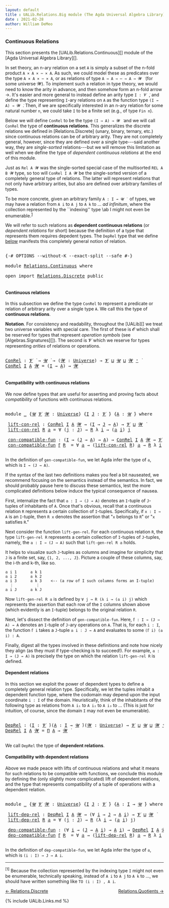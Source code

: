 ```yaml
---
layout: default
title : UALib.Relations.Big module (The Agda Universal Algebra Library)
date : 2021-02-28
author: William DeMeo
---
```


### <a id="big-relations">Continuous Relations</a>

This section presents the [UALib.Relations.Continuous][] module of the [Agda Universal Algebra Library][].

In set theory, an n-ary relation on a set `A` is simply a subset of the n-fold product `A × A × ⋯ × A`.  As such, we could model these as predicates over the type `A × A × ⋯ × A`, or as relations of type `A → A → ⋯ → A → 𝓦 ̇` (for some universe 𝓦).  To implement such a relation in type theory, we would need to know the arity in advance, and then somehow form an n-fold arrow →.  It's easier and more general to instead define an arity type `I : 𝓥 ̇`, and define the type representing `I`-ary relations on `A` as the function type `(I → A) → 𝓦 ̇`.  Then, if we are specifically interested in an n-ary relation for some natural number `n`, we could take `I` to be a finite set (e.g., of type `Fin n`).

Below we will define `ConRel` to be the type `(I → A) → 𝓦 ̇` and we will call `ConRel` the type of **continuous relations**.  This generalizes the discrete relations we defined in [Relations.Discrete] (unary, binary, ternary, etc.) since continuous relations can be of arbitrary arity.  They are not completely general, however, since they are defined over a single type---said another way, they are *single-sorted* relations---but we will remove this limitation as well when we define the type of *dependent continuous relations* at the end of this module.

Just as `Rel A 𝓦` was the single-sorted special case of the multisorted `REL A B 𝓦` type, so too will `ConRel I A 𝓦` be the single-sorted version of a completely general type of relations. The latter will represent relations that not only have arbitrary arities, but also are defined over arbitrary families of types.

To be more concrete, given an arbitrary family `A : I → 𝓤 ̇ ` of types, we may have a relation from `A i` to `A j` to `A k` to … *ad infinitum*, where the collection represented by the ``indexing'' type \ab I might not even be enumerable.<sup>[1](Relations.Continuous.html#fn1)</sup>

We will refer to such relations as **dependent continuous relations** (or *dependent relations* for short) because the definition of a type that represents them requires depedent types.  The `DepRel` type that we define [below](Relations.Continuous.html#dependent-relations) manifests this completely general notion of relation.

<pre class="Agda">

<a id="2508" class="Symbol">{-#</a> <a id="2512" class="Keyword">OPTIONS</a> <a id="2520" class="Pragma">--without-K</a> <a id="2532" class="Pragma">--exact-split</a> <a id="2546" class="Pragma">--safe</a> <a id="2553" class="Symbol">#-}</a>

<a id="2558" class="Keyword">module</a> <a id="2565" href="Relations.Continuous.html" class="Module">Relations.Continuous</a> <a id="2586" class="Keyword">where</a>

<a id="2593" class="Keyword">open</a> <a id="2598" class="Keyword">import</a> <a id="2605" href="Relations.Discrete.html" class="Module">Relations.Discrete</a> <a id="2624" class="Keyword">public</a>

</pre>

#### <a id="continuous-relations">Continuous relations</a>

In this subsection we define the type `ConRel` to represent a predicate or relation of arbitrary arity over a single type `A`. We call this the type of **continuous relations**.

**Notation**. For consistency and readability, throughout the [UALib][] we treat two universe variables with special care.  The first of these is 𝓞 which shall be reserved for types that represent *operation symbols* (see [Algebras.Signatures][]). The second is 𝓥 which we reserve for types representing *arities* of relations or operations.

<pre class="Agda">

<a id="ConRel"></a><a id="3240" href="Relations.Continuous.html#3240" class="Function">ConRel</a> <a id="3247" class="Symbol">:</a> <a id="3249" href="Universes.html#262" class="Generalizable">𝓥</a> <a id="3251" href="Universes.html#403" class="Function Operator">̇</a> <a id="3253" class="Symbol">→</a> <a id="3255" href="Universes.html#260" class="Generalizable">𝓤</a> <a id="3257" href="Universes.html#403" class="Function Operator">̇</a> <a id="3259" class="Symbol">→</a> <a id="3261" class="Symbol">(</a><a id="3262" href="Relations.Continuous.html#3262" class="Bound">𝓦</a> <a id="3264" class="Symbol">:</a> <a id="3266" href="Universes.html#205" class="Postulate">Universe</a><a id="3274" class="Symbol">)</a> <a id="3276" class="Symbol">→</a> <a id="3278" href="Universes.html#262" class="Generalizable">𝓥</a> <a id="3280" href="Agda.Primitive.html#636" class="Primitive Operator">⊔</a> <a id="3282" href="Universes.html#260" class="Generalizable">𝓤</a> <a id="3284" href="Agda.Primitive.html#636" class="Primitive Operator">⊔</a> <a id="3286" href="Relations.Continuous.html#3262" class="Bound">𝓦</a> <a id="3288" href="Universes.html#181" class="Primitive Operator">⁺</a> <a id="3290" href="Universes.html#403" class="Function Operator">̇</a>
<a id="3292" href="Relations.Continuous.html#3240" class="Function">ConRel</a> <a id="3299" href="Relations.Continuous.html#3299" class="Bound">I</a> <a id="3301" href="Relations.Continuous.html#3301" class="Bound">A</a> <a id="3303" href="Relations.Continuous.html#3303" class="Bound">𝓦</a> <a id="3305" class="Symbol">=</a> <a id="3307" class="Symbol">(</a><a id="3308" href="Relations.Continuous.html#3299" class="Bound">I</a> <a id="3310" class="Symbol">→</a> <a id="3312" href="Relations.Continuous.html#3301" class="Bound">A</a><a id="3313" class="Symbol">)</a> <a id="3315" class="Symbol">→</a> <a id="3317" href="Relations.Continuous.html#3303" class="Bound">𝓦</a> <a id="3319" href="Universes.html#403" class="Function Operator">̇</a>

</pre>


#### <a id="compatibility-with-continuous-relations">Compatibility with continuous relations</a>

We now define types that are useful for asserting and proving facts about *compatibility* of functions with continuous relations.

<pre class="Agda">

<a id="3578" class="Keyword">module</a> <a id="3585" href="Relations.Continuous.html#3585" class="Module">_</a> <a id="3587" class="Symbol">{</a><a id="3588" href="Relations.Continuous.html#3588" class="Bound">𝓤</a> <a id="3590" href="Relations.Continuous.html#3590" class="Bound">𝓥</a> <a id="3592" href="Relations.Continuous.html#3592" class="Bound">𝓦</a> <a id="3594" class="Symbol">:</a> <a id="3596" href="Universes.html#205" class="Postulate">Universe</a><a id="3604" class="Symbol">}</a> <a id="3606" class="Symbol">{</a><a id="3607" href="Relations.Continuous.html#3607" class="Bound">I</a> <a id="3609" href="Relations.Continuous.html#3609" class="Bound">J</a> <a id="3611" class="Symbol">:</a> <a id="3613" href="Relations.Continuous.html#3590" class="Bound">𝓥</a> <a id="3615" href="Universes.html#403" class="Function Operator">̇</a><a id="3616" class="Symbol">}</a> <a id="3618" class="Symbol">{</a><a id="3619" href="Relations.Continuous.html#3619" class="Bound">A</a> <a id="3621" class="Symbol">:</a> <a id="3623" href="Relations.Continuous.html#3588" class="Bound">𝓤</a> <a id="3625" href="Universes.html#403" class="Function Operator">̇</a><a id="3626" class="Symbol">}</a> <a id="3628" class="Keyword">where</a>

 <a id="3636" href="Relations.Continuous.html#3636" class="Function">lift-con-rel</a> <a id="3649" class="Symbol">:</a> <a id="3651" href="Relations.Continuous.html#3240" class="Function">ConRel</a> <a id="3658" href="Relations.Continuous.html#3607" class="Bound">I</a> <a id="3660" href="Relations.Continuous.html#3619" class="Bound">A</a> <a id="3662" href="Relations.Continuous.html#3592" class="Bound">𝓦</a> <a id="3664" class="Symbol">→</a> <a id="3666" class="Symbol">(</a><a id="3667" href="Relations.Continuous.html#3607" class="Bound">I</a> <a id="3669" class="Symbol">→</a> <a id="3671" href="Relations.Continuous.html#3609" class="Bound">J</a> <a id="3673" class="Symbol">→</a> <a id="3675" href="Relations.Continuous.html#3619" class="Bound">A</a><a id="3676" class="Symbol">)</a> <a id="3678" class="Symbol">→</a> <a id="3680" href="Relations.Continuous.html#3590" class="Bound">𝓥</a> <a id="3682" href="Agda.Primitive.html#636" class="Primitive Operator">⊔</a> <a id="3684" href="Relations.Continuous.html#3592" class="Bound">𝓦</a> <a id="3686" href="Universes.html#403" class="Function Operator">̇</a>
 <a id="3689" href="Relations.Continuous.html#3636" class="Function">lift-con-rel</a> <a id="3702" href="Relations.Continuous.html#3702" class="Bound">R</a> <a id="3704" href="Relations.Continuous.html#3704" class="Bound">𝕒</a> <a id="3706" class="Symbol">=</a> <a id="3708" class="Symbol">∀</a> <a id="3710" class="Symbol">(</a><a id="3711" href="Relations.Continuous.html#3711" class="Bound">j</a> <a id="3713" class="Symbol">:</a> <a id="3715" href="Relations.Continuous.html#3609" class="Bound">J</a><a id="3716" class="Symbol">)</a> <a id="3718" class="Symbol">→</a> <a id="3720" href="Relations.Continuous.html#3702" class="Bound">R</a> <a id="3722" class="Symbol">λ</a> <a id="3724" href="Relations.Continuous.html#3724" class="Bound">i</a> <a id="3726" class="Symbol">→</a> <a id="3728" class="Symbol">(</a><a id="3729" href="Relations.Continuous.html#3704" class="Bound">𝕒</a> <a id="3731" href="Relations.Continuous.html#3724" class="Bound">i</a><a id="3732" class="Symbol">)</a> <a id="3734" href="Relations.Continuous.html#3711" class="Bound">j</a>

 <a id="3738" href="Relations.Continuous.html#3738" class="Function">con-compatible-fun</a> <a id="3757" class="Symbol">:</a> <a id="3759" class="Symbol">(</a><a id="3760" href="Relations.Continuous.html#3607" class="Bound">I</a> <a id="3762" class="Symbol">→</a> <a id="3764" class="Symbol">(</a><a id="3765" href="Relations.Continuous.html#3609" class="Bound">J</a> <a id="3767" class="Symbol">→</a> <a id="3769" href="Relations.Continuous.html#3619" class="Bound">A</a><a id="3770" class="Symbol">)</a> <a id="3772" class="Symbol">→</a> <a id="3774" href="Relations.Continuous.html#3619" class="Bound">A</a><a id="3775" class="Symbol">)</a> <a id="3777" class="Symbol">→</a> <a id="3779" href="Relations.Continuous.html#3240" class="Function">ConRel</a> <a id="3786" href="Relations.Continuous.html#3607" class="Bound">I</a> <a id="3788" href="Relations.Continuous.html#3619" class="Bound">A</a> <a id="3790" href="Relations.Continuous.html#3592" class="Bound">𝓦</a> <a id="3792" class="Symbol">→</a> <a id="3794" href="Relations.Continuous.html#3590" class="Bound">𝓥</a> <a id="3796" href="Agda.Primitive.html#636" class="Primitive Operator">⊔</a> <a id="3798" href="Relations.Continuous.html#3588" class="Bound">𝓤</a> <a id="3800" href="Agda.Primitive.html#636" class="Primitive Operator">⊔</a> <a id="3802" href="Relations.Continuous.html#3592" class="Bound">𝓦</a> <a id="3804" href="Universes.html#403" class="Function Operator">̇</a>
 <a id="3807" href="Relations.Continuous.html#3738" class="Function">con-compatible-fun</a> <a id="3826" href="Relations.Continuous.html#3826" class="Bound">𝕗</a> <a id="3828" href="Relations.Continuous.html#3828" class="Bound">R</a>  <a id="3831" class="Symbol">=</a> <a id="3833" class="Symbol">∀</a> <a id="3835" href="Relations.Continuous.html#3835" class="Bound">𝕒</a> <a id="3837" class="Symbol">→</a> <a id="3839" class="Symbol">(</a><a id="3840" href="Relations.Continuous.html#3636" class="Function">lift-con-rel</a> <a id="3853" href="Relations.Continuous.html#3828" class="Bound">R</a><a id="3854" class="Symbol">)</a> <a id="3856" href="Relations.Continuous.html#3835" class="Bound">𝕒</a> <a id="3858" class="Symbol">→</a> <a id="3860" href="Relations.Continuous.html#3828" class="Bound">R</a> <a id="3862" class="Symbol">λ</a> <a id="3864" href="Relations.Continuous.html#3864" class="Bound">i</a> <a id="3866" class="Symbol">→</a> <a id="3868" class="Symbol">(</a><a id="3869" href="Relations.Continuous.html#3826" class="Bound">𝕗</a> <a id="3871" href="Relations.Continuous.html#3864" class="Bound">i</a><a id="3872" class="Symbol">)</a> <a id="3874" class="Symbol">(</a><a id="3875" href="Relations.Continuous.html#3835" class="Bound">𝕒</a> <a id="3877" href="Relations.Continuous.html#3864" class="Bound">i</a><a id="3878" class="Symbol">)</a>

</pre>

In the definition of `gen-compatible-fun`, we let Agda infer the type of `𝕒`, which is `I → (J → A)`.

If the syntax of the last two definitions makes you feel a bit nauseated, we recommend focusing on the semantics instead of the semantics.  In fact, we should probably pause here to discuss these semantics, lest the more complicated definitions below induce the typical consequence of nausea.

First, internalize the fact that `𝕒 : I → (J → A)` denotes an `I`-tuple of `J`-tuples of inhabitants of `A`. Once that's obvious, recall that a continuous relation `R` represents a certain collection of `I`-tuples. Specifically, if `x : I → A` is an `I`-tuple, then `R x` denotes the assertion that "`x` belongs to `R`" or "`x` satisfies `R`."

Next consider the function `lift-gen-rel`.  For each continuous relation `R`, the type `lift-gen-rel R` represents a certain collection of `I`-tuples of `J`-tuples, namely, the `𝕒 : I → (J → A)` such that `lift-gen-rel R 𝕒` holds.

It helps to visualize such `J`-tuples as columns and imagine for simplicity that `J` is a finite set, say, `{1, 2, ..., J}`.  Picture a couple of these columns, say, the i-th and k-th, like so.

```
𝕒 i 1      𝕒 k 1
𝕒 i 2      𝕒 k 2
𝕒 i 3      𝕒 k 3    <-- (a row of I such columns forms an I-tuple)
  ⋮          ⋮
𝕒 i J      𝕒 k J
```

Now `lift-gen-rel R 𝕒` is defined by `∀ j → R (λ i → (𝕒 i) j)` which represents the assertion that each row of the `I` columns shown above (which evidently is an `I`-tuple) belongs to the original relation `R`.

Next, let's dissect the definition of `gen-compatible-fun`.  Here, `𝕗 : I → (J → A) → A` denotes an `I`-tuple of `J`-ary operations on `A`.  That is, for each `i : I`, the function `𝕗 i` takes a `J`-tuple `𝕒 i : J → A` and evaluates to some `(𝕗 i) (𝕒 i) : A`.

Finally, digest all the types involved in these definitions and note how nicely they align (as they must if type-checking is to succeed!).  For example, `𝕒 : I → (J → A)` is precisely the type on which the relation `lift-gen-rel R` is defined.


#### <a id="dependent-relations">Dependent relations</a>

In this section we exploit the power of dependent types to define a completely general relation type.  Specifically, we let the tuples inhabit a dependent function type, where the codomain may depend upon the input coordinate `i : I` of the domain. Heuristically, think of the inhabitants of the following type as relations from `A i₁` to `A i₂` to `A i₃` to …  (This is just for intuition, of course, since the domain `I` may not even be enumerable).

<pre class="Agda">

<a id="DepRel"></a><a id="6448" href="Relations.Continuous.html#6448" class="Function">DepRel</a> <a id="6455" class="Symbol">:</a> <a id="6457" class="Symbol">(</a><a id="6458" href="Relations.Continuous.html#6458" class="Bound">I</a> <a id="6460" class="Symbol">:</a> <a id="6462" href="Universes.html#262" class="Generalizable">𝓥</a> <a id="6464" href="Universes.html#403" class="Function Operator">̇</a><a id="6465" class="Symbol">)(</a><a id="6467" href="Relations.Continuous.html#6467" class="Bound">A</a> <a id="6469" class="Symbol">:</a> <a id="6471" href="Relations.Continuous.html#6458" class="Bound">I</a> <a id="6473" class="Symbol">→</a> <a id="6475" href="Universes.html#260" class="Generalizable">𝓤</a> <a id="6477" href="Universes.html#403" class="Function Operator">̇</a><a id="6478" class="Symbol">)(</a><a id="6480" href="Relations.Continuous.html#6480" class="Bound">𝓦</a> <a id="6482" class="Symbol">:</a> <a id="6484" href="Universes.html#205" class="Postulate">Universe</a><a id="6492" class="Symbol">)</a> <a id="6494" class="Symbol">→</a> <a id="6496" href="Universes.html#262" class="Generalizable">𝓥</a> <a id="6498" href="Agda.Primitive.html#636" class="Primitive Operator">⊔</a> <a id="6500" href="Universes.html#260" class="Generalizable">𝓤</a> <a id="6502" href="Agda.Primitive.html#636" class="Primitive Operator">⊔</a> <a id="6504" href="Relations.Continuous.html#6480" class="Bound">𝓦</a> <a id="6506" href="Universes.html#181" class="Primitive Operator">⁺</a> <a id="6508" href="Universes.html#403" class="Function Operator">̇</a>
<a id="6510" href="Relations.Continuous.html#6448" class="Function">DepRel</a> <a id="6517" href="Relations.Continuous.html#6517" class="Bound">I</a> <a id="6519" href="Relations.Continuous.html#6519" class="Bound">A</a> <a id="6521" href="Relations.Continuous.html#6521" class="Bound">𝓦</a> <a id="6523" class="Symbol">=</a> <a id="6525" href="MGS-MLTT.html#3562" class="Function">Π</a> <a id="6527" href="Relations.Continuous.html#6519" class="Bound">A</a> <a id="6529" class="Symbol">→</a> <a id="6531" href="Relations.Continuous.html#6521" class="Bound">𝓦</a> <a id="6533" href="Universes.html#403" class="Function Operator">̇</a>

</pre>

We call `DepRel` the type of **dependent relations**.

#### <a id="compatibility-with-dependent-relations">Compatibility with dependent relations</a>

Above we made peace with lifts of continuous relations and what it means for such relations to be compatible with functions, we conclude this module by defining the (only slightly more complicated) lift of dependent relations, and the type that represents compatibility of a tuple of operations with a dependent relation.

<pre class="Agda">

<a id="7036" class="Keyword">module</a> <a id="7043" href="Relations.Continuous.html#7043" class="Module">_</a> <a id="7045" class="Symbol">{</a><a id="7046" href="Relations.Continuous.html#7046" class="Bound">𝓤</a> <a id="7048" href="Relations.Continuous.html#7048" class="Bound">𝓥</a> <a id="7050" href="Relations.Continuous.html#7050" class="Bound">𝓦</a> <a id="7052" class="Symbol">:</a> <a id="7054" href="Universes.html#205" class="Postulate">Universe</a><a id="7062" class="Symbol">}</a> <a id="7064" class="Symbol">{</a><a id="7065" href="Relations.Continuous.html#7065" class="Bound">I</a> <a id="7067" href="Relations.Continuous.html#7067" class="Bound">J</a> <a id="7069" class="Symbol">:</a> <a id="7071" href="Relations.Continuous.html#7048" class="Bound">𝓥</a> <a id="7073" href="Universes.html#403" class="Function Operator">̇</a><a id="7074" class="Symbol">}</a> <a id="7076" class="Symbol">{</a><a id="7077" href="Relations.Continuous.html#7077" class="Bound">A</a> <a id="7079" class="Symbol">:</a> <a id="7081" href="Relations.Continuous.html#7065" class="Bound">I</a> <a id="7083" class="Symbol">→</a> <a id="7085" href="Relations.Continuous.html#7046" class="Bound">𝓤</a> <a id="7087" href="Universes.html#403" class="Function Operator">̇</a><a id="7088" class="Symbol">}</a> <a id="7090" class="Keyword">where</a>

 <a id="7098" href="Relations.Continuous.html#7098" class="Function">lift-dep-rel</a> <a id="7111" class="Symbol">:</a> <a id="7113" href="Relations.Continuous.html#6448" class="Function">DepRel</a> <a id="7120" href="Relations.Continuous.html#7065" class="Bound">I</a> <a id="7122" href="Relations.Continuous.html#7077" class="Bound">A</a> <a id="7124" href="Relations.Continuous.html#7050" class="Bound">𝓦</a> <a id="7126" class="Symbol">→</a> <a id="7128" class="Symbol">(∀</a> <a id="7131" href="Relations.Continuous.html#7131" class="Bound">i</a> <a id="7133" class="Symbol">→</a> <a id="7135" href="Relations.Continuous.html#7067" class="Bound">J</a> <a id="7137" class="Symbol">→</a> <a id="7139" href="Relations.Continuous.html#7077" class="Bound">A</a> <a id="7141" href="Relations.Continuous.html#7131" class="Bound">i</a><a id="7142" class="Symbol">)</a> <a id="7144" class="Symbol">→</a> <a id="7146" href="Relations.Continuous.html#7048" class="Bound">𝓥</a> <a id="7148" href="Agda.Primitive.html#636" class="Primitive Operator">⊔</a> <a id="7150" href="Relations.Continuous.html#7050" class="Bound">𝓦</a> <a id="7152" href="Universes.html#403" class="Function Operator">̇</a>
 <a id="7155" href="Relations.Continuous.html#7098" class="Function">lift-dep-rel</a> <a id="7168" href="Relations.Continuous.html#7168" class="Bound">R</a> <a id="7170" href="Relations.Continuous.html#7170" class="Bound">𝕒</a> <a id="7172" class="Symbol">=</a> <a id="7174" class="Symbol">∀</a> <a id="7176" class="Symbol">(</a><a id="7177" href="Relations.Continuous.html#7177" class="Bound">j</a> <a id="7179" class="Symbol">:</a> <a id="7181" href="Relations.Continuous.html#7067" class="Bound">J</a><a id="7182" class="Symbol">)</a> <a id="7184" class="Symbol">→</a> <a id="7186" href="Relations.Continuous.html#7168" class="Bound">R</a> <a id="7188" class="Symbol">(λ</a> <a id="7191" href="Relations.Continuous.html#7191" class="Bound">i</a> <a id="7193" class="Symbol">→</a> <a id="7195" class="Symbol">(</a><a id="7196" href="Relations.Continuous.html#7170" class="Bound">𝕒</a> <a id="7198" href="Relations.Continuous.html#7191" class="Bound">i</a><a id="7199" class="Symbol">)</a> <a id="7201" href="Relations.Continuous.html#7177" class="Bound">j</a><a id="7202" class="Symbol">)</a>

 <a id="7206" href="Relations.Continuous.html#7206" class="Function">dep-compatible-fun</a> <a id="7225" class="Symbol">:</a> <a id="7227" class="Symbol">(∀</a> <a id="7230" href="Relations.Continuous.html#7230" class="Bound">i</a> <a id="7232" class="Symbol">→</a> <a id="7234" class="Symbol">(</a><a id="7235" href="Relations.Continuous.html#7067" class="Bound">J</a> <a id="7237" class="Symbol">→</a> <a id="7239" href="Relations.Continuous.html#7077" class="Bound">A</a> <a id="7241" href="Relations.Continuous.html#7230" class="Bound">i</a><a id="7242" class="Symbol">)</a> <a id="7244" class="Symbol">→</a> <a id="7246" href="Relations.Continuous.html#7077" class="Bound">A</a> <a id="7248" href="Relations.Continuous.html#7230" class="Bound">i</a><a id="7249" class="Symbol">)</a> <a id="7251" class="Symbol">→</a> <a id="7253" href="Relations.Continuous.html#6448" class="Function">DepRel</a> <a id="7260" href="Relations.Continuous.html#7065" class="Bound">I</a> <a id="7262" href="Relations.Continuous.html#7077" class="Bound">A</a> <a id="7264" href="Relations.Continuous.html#7050" class="Bound">𝓦</a> <a id="7266" class="Symbol">→</a> <a id="7268" href="Relations.Continuous.html#7048" class="Bound">𝓥</a> <a id="7270" href="Agda.Primitive.html#636" class="Primitive Operator">⊔</a> <a id="7272" href="Relations.Continuous.html#7046" class="Bound">𝓤</a> <a id="7274" href="Agda.Primitive.html#636" class="Primitive Operator">⊔</a> <a id="7276" href="Relations.Continuous.html#7050" class="Bound">𝓦</a> <a id="7278" href="Universes.html#403" class="Function Operator">̇</a>
 <a id="7281" href="Relations.Continuous.html#7206" class="Function">dep-compatible-fun</a> <a id="7300" href="Relations.Continuous.html#7300" class="Bound">𝕗</a> <a id="7302" href="Relations.Continuous.html#7302" class="Bound">R</a>  <a id="7305" class="Symbol">=</a> <a id="7307" class="Symbol">∀</a> <a id="7309" href="Relations.Continuous.html#7309" class="Bound">𝕒</a> <a id="7311" class="Symbol">→</a> <a id="7313" class="Symbol">(</a><a id="7314" href="Relations.Continuous.html#7098" class="Function">lift-dep-rel</a> <a id="7327" href="Relations.Continuous.html#7302" class="Bound">R</a><a id="7328" class="Symbol">)</a> <a id="7330" href="Relations.Continuous.html#7309" class="Bound">𝕒</a> <a id="7332" class="Symbol">→</a> <a id="7334" href="Relations.Continuous.html#7302" class="Bound">R</a> <a id="7336" class="Symbol">λ</a> <a id="7338" href="Relations.Continuous.html#7338" class="Bound">i</a> <a id="7340" class="Symbol">→</a> <a id="7342" class="Symbol">(</a><a id="7343" href="Relations.Continuous.html#7300" class="Bound">𝕗</a> <a id="7345" href="Relations.Continuous.html#7338" class="Bound">i</a><a id="7346" class="Symbol">)(</a><a id="7348" href="Relations.Continuous.html#7309" class="Bound">𝕒</a> <a id="7350" href="Relations.Continuous.html#7338" class="Bound">i</a><a id="7351" class="Symbol">)</a>

</pre>

In the definition of `dep-compatible-fun`, we let Agda infer the type of `𝕒`, which is `(i : I) → J → A i`.


--------------------------------------

<sup>[1]</sup><span class="footnote" id="fn1"> Because the collection represented by the indexing type `I` might not even be enumerable, technically speaking, instead of `A i` to `A j` to `A k` to ..., we should have written something like `TO (i : I) , A i`.</span>


<p></p>

[← Relations.Discrete](Relations.Discrete.html)
<span style="float:right;">[Relations.Quotients →](Relations.Quotients.html)</span>

{% include UALib.Links.md %}
